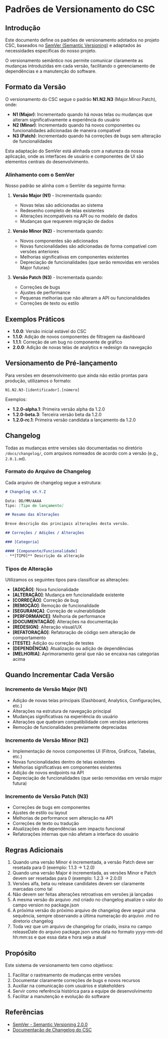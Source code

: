 # Padrões de Versionamento do CSC

## Introdução

Este documento define os padrões de versionamento adotados no projeto CSC, baseados no [SemVer (Semantic Versioning)](https://semver.org/) e adaptados às necessidades específicas do nosso projeto.

O versionamento semântico nos permite comunicar claramente as mudanças introduzidas em cada versão, facilitando o gerenciamento de dependências e a manutenção do software.

## Formato da Versão

O versionamento do CSC segue o padrão **N1.N2.N3** (Major.Minor.Patch), onde:

- **N1 (Major)**: Incrementado quando há novas telas ou mudanças que alteram significativamente a experiência do usuário
- **N2 (Minor)**: Incrementado quando há novos componentes ou funcionalidades adicionadas de maneira compatível
- **N3 (Patch)**: Incrementado quando há correções de bugs sem alteração de funcionalidades

Esta adaptação do SemVer está alinhada com a natureza da nossa aplicação, onde as interfaces de usuário e componentes de UI são elementos centrais do desenvolvimento.

### Alinhamento com o SemVer

Nosso padrão se alinha com o SemVer da seguinte forma:

1. **Versão Major (N1)** - Incrementada quando:
   - Novas telas são adicionadas ao sistema
   - Redesenho completo de telas existentes
   - Alterações incompatíveis na API ou no modelo de dados
   - Mudanças que requerem migração de dados

2. **Versão Minor (N2)** - Incrementada quando:
   - Novos componentes são adicionados
   - Novas funcionalidades são adicionadas de forma compatível com versões anteriores
   - Melhorias significativas em componentes existentes
   - Depreciação de funcionalidades (que serão removidas em versões Major futuras)

3. **Versão Patch (N3)** - Incrementada quando:
   - Correções de bugs
   - Ajustes de performance
   - Pequenas melhorias que não alteram a API ou funcionalidades
   - Correções de texto ou estilo

## Exemplos Práticos

- **1.0.0**: Versão inicial estável do CSC
- **1.1.0**: Adição de novos componentes de filtragem na dashboard
- **1.1.1**: Correção de um bug no componente de gráfico
- **2.0.0**: Adição de novas telas de analytics e redesign da navegação

## Versionamento de Pré-lançamento

Para versões em desenvolvimento que ainda não estão prontas para produção, utilizamos o formato:

```
N1.N2.N3-[identificador].[número]
```

Exemplos:
- **1.2.0-alpha.1**: Primeira versão alpha da 1.2.0
- **1.2.0-beta.3**: Terceira versão beta da 1.2.0
- **1.2.0-rc.1**: Primeira versão candidata a lançamento da 1.2.0

## Changelog

Todas as mudanças entre versões são documentadas no diretório `/docs/changelog/`, com arquivos nomeados de acordo com a versão (e.g., `2.0.1.md`).

### Formato do Arquivo de Changelog

Cada arquivo de changelog segue a estrutura:

```markdown
# Changelog vX.Y.Z

Data: DD/MM/AAAA  
Tipo: [Tipo de lançamento]

## Resumo das Alterações

Breve descrição das principais alterações desta versão.

## Correções / Adições / Alterações

### [Categoria]

#### [Componente/Funcionalidade]
- **[TIPO]** Descrição da alteração
```

### Tipos de Alteração

Utilizamos os seguintes tipos para classificar as alterações:

- **[ADIÇÃO]**: Nova funcionalidade
- **[ALTERAÇÃO]**: Mudança em funcionalidade existente
- **[CORREÇÃO]**: Correção de bug
- **[REMOÇÃO]**: Remoção de funcionalidade
- **[SEGURANÇA]**: Correção de vulnerabilidade
- **[PERFORMANCE]**: Melhoria de performance
- **[DOCUMENTAÇÃO]**: Alterações na documentação
- **[REDESIGN]**: Alteração visual/UX
- **[REFATORAÇÃO]**: Refatoração de código sem alteração de comportamento
- **[TESTE]**: Adição ou correção de testes
- **[DEPENDÊNCIA]**: Atualização ou adição de dependências
- **[MELHORIA]**: Aprimoramento geral que não se encaixa nas categorias acima

## Quando Incrementar Cada Versão

### Incremento de Versão Major (N1)

- Adição de novas telas principais (Dashboard, Analytics, Configurações, etc.)
- Alterações na estrutura de navegação principal
- Mudanças significativas na experiência do usuário
- Alterações que quebram compatibilidade com versões anteriores
- Remoção de funcionalidades previamente depreciadas

### Incremento de Versão Minor (N2)

- Implementação de novos componentes UI (Filtros, Gráficos, Tabelas, etc.)
- Novas funcionalidades dentro de telas existentes
- Melhorias significativas em componentes existentes
- Adição de novos endpoints na API
- Depreciação de funcionalidades (que serão removidas em versão major futura)

### Incremento de Versão Patch (N3)

- Correções de bugs em componentes
- Ajustes de estilo ou layout
- Melhorias de performance sem alteração na API
- Correções de texto ou tradução
- Atualizações de dependências sem impacto funcional
- Refatorações internas que não afetam a interface do usuário

## Regras Adicionais

1. Quando uma versão Minor é incrementada, a versão Patch deve ser resetada para 0 (exemplo: 1.1.3 → 1.2.0)
2. Quando uma versão Major é incrementada, as versões Minor e Patch devem ser resetadas para 0 (exemplo: 1.2.3 → 2.0.0)
3. Versões alfa, beta ou release candidates devem ser claramente marcadas como tal
4. Não devem ser feitas alterações retroativas em versões já lançadas
5. A mesma versão do arquivo .md criado no changelog atualize o valor do campo version no package.json
6. A próxima versão do próximo arquivo de changelog deve seguir uma sequência, sempre observando a última numeração do arquivo .md no diretorio changelog
7. Toda vez que um arquivo de changelog for criado, insira no campo releaseDate do arquivo package.json uma data no formato yyyy-mm-dd hh:mm:ss e que essa data e hora seja a atual

## Propósito

Este sistema de versionamento tem como objetivos:

1. Facilitar o rastreamento de mudanças entre versões
2. Documentar claramente correções de bugs e novos recursos
3. Auxiliar na comunicação com usuários e stakeholders
4. Servir como referência histórica para a equipe de desenvolvimento
5. Facilitar a manutenção e evolução do software

## Referências

- [SemVer - Semantic Versioning 2.0.0](https://semver.org/)
- [Documentação de Changelog do CSC](/docs/changelog/README.md) 
